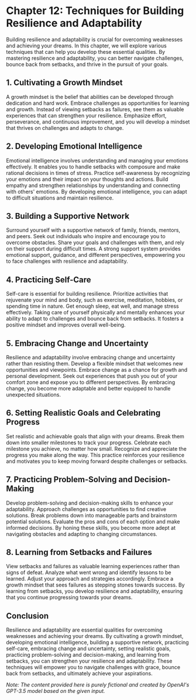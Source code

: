 Chapter 12: Techniques for Building Resilience and Adaptability
===============================================================

Building resilience and adaptability is crucial for overcoming weaknesses and achieving your dreams. In this chapter, we will explore various techniques that can help you develop these essential qualities. By mastering resilience and adaptability, you can better navigate challenges, bounce back from setbacks, and thrive in the pursuit of your goals.

**1. Cultivating a Growth Mindset**
-----------------------------------

A growth mindset is the belief that abilities can be developed through dedication and hard work. Embrace challenges as opportunities for learning and growth. Instead of viewing setbacks as failures, see them as valuable experiences that can strengthen your resilience. Emphasize effort, perseverance, and continuous improvement, and you will develop a mindset that thrives on challenges and adapts to change.

**2. Developing Emotional Intelligence**
----------------------------------------

Emotional intelligence involves understanding and managing your emotions effectively. It enables you to handle setbacks with composure and make rational decisions in times of stress. Practice self-awareness by recognizing your emotions and their impact on your thoughts and actions. Build empathy and strengthen relationships by understanding and connecting with others' emotions. By developing emotional intelligence, you can adapt to difficult situations and maintain resilience.

**3. Building a Supportive Network**
------------------------------------

Surround yourself with a supportive network of family, friends, mentors, and peers. Seek out individuals who inspire and encourage you to overcome obstacles. Share your goals and challenges with them, and rely on their support during difficult times. A strong support system provides emotional support, guidance, and different perspectives, empowering you to face challenges with resilience and adaptability.

**4. Practicing Self-Care**
---------------------------

Self-care is essential for building resilience. Prioritize activities that rejuvenate your mind and body, such as exercise, meditation, hobbies, or spending time in nature. Get enough sleep, eat well, and manage stress effectively. Taking care of yourself physically and mentally enhances your ability to adapt to challenges and bounce back from setbacks. It fosters a positive mindset and improves overall well-being.

**5. Embracing Change and Uncertainty**
---------------------------------------

Resilience and adaptability involve embracing change and uncertainty rather than resisting them. Develop a flexible mindset that welcomes new opportunities and viewpoints. Embrace change as a chance for growth and personal development. Seek out experiences that push you out of your comfort zone and expose you to different perspectives. By embracing change, you become more adaptable and better equipped to handle unexpected situations.

**6. Setting Realistic Goals and Celebrating Progress**
-------------------------------------------------------

Set realistic and achievable goals that align with your dreams. Break them down into smaller milestones to track your progress. Celebrate each milestone you achieve, no matter how small. Recognize and appreciate the progress you make along the way. This practice reinforces your resilience and motivates you to keep moving forward despite challenges or setbacks.

**7. Practicing Problem-Solving and Decision-Making**
-----------------------------------------------------

Develop problem-solving and decision-making skills to enhance your adaptability. Approach challenges as opportunities to find creative solutions. Break problems down into manageable parts and brainstorm potential solutions. Evaluate the pros and cons of each option and make informed decisions. By honing these skills, you become more adept at navigating obstacles and adapting to changing circumstances.

**8. Learning from Setbacks and Failures**
------------------------------------------

View setbacks and failures as valuable learning experiences rather than signs of defeat. Analyze what went wrong and identify lessons to be learned. Adjust your approach and strategies accordingly. Embrace a growth mindset that sees failures as stepping stones towards success. By learning from setbacks, you develop resilience and adaptability, ensuring that you continue progressing towards your dreams.

**Conclusion**
--------------

Resilience and adaptability are essential qualities for overcoming weaknesses and achieving your dreams. By cultivating a growth mindset, developing emotional intelligence, building a supportive network, practicing self-care, embracing change and uncertainty, setting realistic goals, practicing problem-solving and decision-making, and learning from setbacks, you can strengthen your resilience and adaptability. These techniques will empower you to navigate challenges with grace, bounce back from setbacks, and ultimately achieve your aspirations.

*Note: The content provided here is purely fictional and created by OpenAI's GPT-3.5 model based on the given input.*
